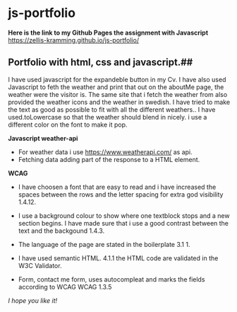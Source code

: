 # js-portfolio

**Here is the link to my Github Pages the assignment with Javascript**
https://zellis-kramming.github.io/js-portfolio/

## Portfolio with html, css and javascript.##

I have used javascript for the expandeble button in my Cv.
I have also used Javascript to feth the weather and print that out on the aboutMe page, the weather were the visitor is.
The same site that i fetch the weather from also provided the weather icons and the weather in swedish. I have tried to make the text as good as possible to fit with all the different weathers..
I have used.toLowercase so that the weather should blend in nicely. i use a different color on the font to make it pop.

**Javascript weather-api**

- For weather data i use https://www.weatherapi.com/ as api.
- Fetching data adding part of the response to a HTML element.

**WCAG**

- I have choosen a font that are easy to read and i have increased the spaces between the rows and the letter spacing for extra god visibility 1.4.12.
- I use a background colour to show where one textblock stops and a new section begins. I have made sure that i use a good contrast between the text and the backgound 1.4.3.
- The language of the page are stated in the boilerplate 3.1 1.
- I have used semantic HTML. 4.1.1 the HTML code are validated in the W3C Validator.

- Form, contact me form, uses autocompleat and marks the fields according to WCAG WCAG 1.3.5

_I hope you like it!_
